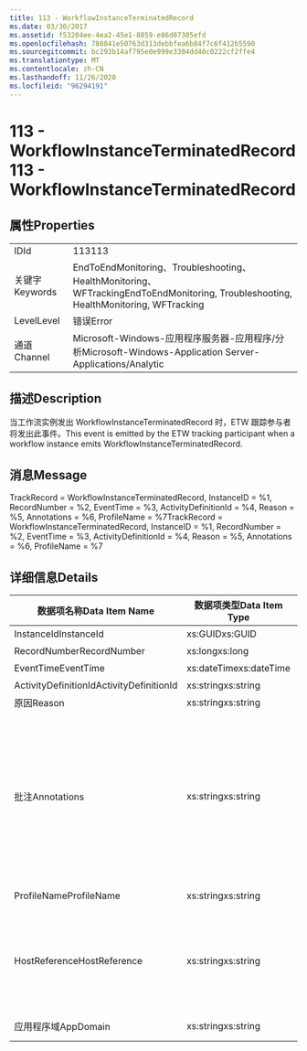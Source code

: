 ```yaml
---
title: 113 - WorkflowInstanceTerminatedRecord
ms.date: 03/30/2017
ms.assetid: f53204ee-4ea2-45e1-8859-e86d07305efd
ms.openlocfilehash: 780841e50763d313debbfea6b84f7c6f412b5590
ms.sourcegitcommit: bc293b14af795e0e999e3304dd40c0222cf2ffe4
ms.translationtype: MT
ms.contentlocale: zh-CN
ms.lasthandoff: 11/26/2020
ms.locfileid: "96294191"
---
```

# <a name="113---workflowinstanceterminatedrecord"></a><span data-ttu-id="05c3f-102">113 - WorkflowInstanceTerminatedRecord</span><span class="sxs-lookup"><span data-stu-id="05c3f-102">113 - WorkflowInstanceTerminatedRecord</span></span>

## <a name="properties"></a><span data-ttu-id="05c3f-103">属性</span><span class="sxs-lookup"><span data-stu-id="05c3f-103">Properties</span></span>  
  
|||  
|-|-|  
|<span data-ttu-id="05c3f-104">ID</span><span class="sxs-lookup"><span data-stu-id="05c3f-104">Id</span></span>|<span data-ttu-id="05c3f-105">113</span><span class="sxs-lookup"><span data-stu-id="05c3f-105">113</span></span>|  
|<span data-ttu-id="05c3f-106">关键字</span><span class="sxs-lookup"><span data-stu-id="05c3f-106">Keywords</span></span>|<span data-ttu-id="05c3f-107">EndToEndMonitoring、Troubleshooting、HealthMonitoring、WFTracking</span><span class="sxs-lookup"><span data-stu-id="05c3f-107">EndToEndMonitoring, Troubleshooting, HealthMonitoring, WFTracking</span></span>|  
|<span data-ttu-id="05c3f-108">Level</span><span class="sxs-lookup"><span data-stu-id="05c3f-108">Level</span></span>|<span data-ttu-id="05c3f-109">错误</span><span class="sxs-lookup"><span data-stu-id="05c3f-109">Error</span></span>|  
|<span data-ttu-id="05c3f-110">通道</span><span class="sxs-lookup"><span data-stu-id="05c3f-110">Channel</span></span>|<span data-ttu-id="05c3f-111">Microsoft-Windows-应用程序服务器-应用程序/分析</span><span class="sxs-lookup"><span data-stu-id="05c3f-111">Microsoft-Windows-Application Server-Applications/Analytic</span></span>|  
  
## <a name="description"></a><span data-ttu-id="05c3f-112">描述</span><span class="sxs-lookup"><span data-stu-id="05c3f-112">Description</span></span>  

 <span data-ttu-id="05c3f-113">当工作流实例发出 WorkflowInstanceTerminatedRecord 时，ETW 跟踪参与者将发出此事件。</span><span class="sxs-lookup"><span data-stu-id="05c3f-113">This event is emitted by the ETW tracking participant when a workflow instance emits WorkflowInstanceTerminatedRecord.</span></span>  
  
## <a name="message"></a><span data-ttu-id="05c3f-114">消息</span><span class="sxs-lookup"><span data-stu-id="05c3f-114">Message</span></span>  

 <span data-ttu-id="05c3f-115">TrackRecord = WorkflowInstanceTerminatedRecord, InstanceID = %1, RecordNumber = %2, EventTime = %3, ActivityDefinitionId = %4, Reason = %5, Annotations = %6, ProfileName = %7</span><span class="sxs-lookup"><span data-stu-id="05c3f-115">TrackRecord = WorkflowInstanceTerminatedRecord, InstanceID = %1, RecordNumber = %2, EventTime = %3, ActivityDefinitionId = %4, Reason = %5, Annotations = %6, ProfileName = %7</span></span>  
  
## <a name="details"></a><span data-ttu-id="05c3f-116">详细信息</span><span class="sxs-lookup"><span data-stu-id="05c3f-116">Details</span></span>  
  
|<span data-ttu-id="05c3f-117">数据项名称</span><span class="sxs-lookup"><span data-stu-id="05c3f-117">Data Item Name</span></span>|<span data-ttu-id="05c3f-118">数据项类型</span><span class="sxs-lookup"><span data-stu-id="05c3f-118">Data Item Type</span></span>|<span data-ttu-id="05c3f-119">描述</span><span class="sxs-lookup"><span data-stu-id="05c3f-119">Description</span></span>|  
|--------------------|--------------------|-----------------|  
|<span data-ttu-id="05c3f-120">InstanceId</span><span class="sxs-lookup"><span data-stu-id="05c3f-120">InstanceId</span></span>|<span data-ttu-id="05c3f-121">xs:GUID</span><span class="sxs-lookup"><span data-stu-id="05c3f-121">xs:GUID</span></span>|<span data-ttu-id="05c3f-122">工作流的实例 ID</span><span class="sxs-lookup"><span data-stu-id="05c3f-122">The instance id for the workflow</span></span>|  
|<span data-ttu-id="05c3f-123">RecordNumber</span><span class="sxs-lookup"><span data-stu-id="05c3f-123">RecordNumber</span></span>|<span data-ttu-id="05c3f-124">xs:long</span><span class="sxs-lookup"><span data-stu-id="05c3f-124">xs:long</span></span>|<span data-ttu-id="05c3f-125">发出的记录的序列号</span><span class="sxs-lookup"><span data-stu-id="05c3f-125">The sequence number of the emitted record</span></span>|  
|<span data-ttu-id="05c3f-126">EventTime</span><span class="sxs-lookup"><span data-stu-id="05c3f-126">EventTime</span></span>|<span data-ttu-id="05c3f-127">xs:dateTime</span><span class="sxs-lookup"><span data-stu-id="05c3f-127">xs:dateTime</span></span>|<span data-ttu-id="05c3f-128">发出该事件时的 UTC 时间</span><span class="sxs-lookup"><span data-stu-id="05c3f-128">The time in UTC when the event was emitted</span></span>|  
|<span data-ttu-id="05c3f-129">ActivityDefinitionId</span><span class="sxs-lookup"><span data-stu-id="05c3f-129">ActivityDefinitionId</span></span>|<span data-ttu-id="05c3f-130">xs:string</span><span class="sxs-lookup"><span data-stu-id="05c3f-130">xs:string</span></span>|<span data-ttu-id="05c3f-131">工作流中根活动的名称</span><span class="sxs-lookup"><span data-stu-id="05c3f-131">The name of the root activity in the workflow</span></span>|  
|<span data-ttu-id="05c3f-132">原因</span><span class="sxs-lookup"><span data-stu-id="05c3f-132">Reason</span></span>|<span data-ttu-id="05c3f-133">xs:string</span><span class="sxs-lookup"><span data-stu-id="05c3f-133">xs:string</span></span>|<span data-ttu-id="05c3f-134">终止工作流的原因</span><span class="sxs-lookup"><span data-stu-id="05c3f-134">The reason the workflow was terminated</span></span>|  
|<span data-ttu-id="05c3f-135">批注</span><span class="sxs-lookup"><span data-stu-id="05c3f-135">Annotations</span></span>|<span data-ttu-id="05c3f-136">xs:string</span><span class="sxs-lookup"><span data-stu-id="05c3f-136">xs:string</span></span>|<span data-ttu-id="05c3f-137">已添加到此事件中的批注。</span><span class="sxs-lookup"><span data-stu-id="05c3f-137">The annotations that were added to this event.</span></span>  <span data-ttu-id="05c3f-138">值存储在 xml 元素中，格式为 \<items> \< item  name = "annotationName" type="System.String"> a \</item> \</items> 。</span><span class="sxs-lookup"><span data-stu-id="05c3f-138">The values are stored in an xml element in the format \<items>\< item  name = "annotationName" type="System.String">annotationValue\</item>\</items>.</span></span>  <span data-ttu-id="05c3f-139">如果未指定任何批注，则该字符串包含 \<items/> 。</span><span class="sxs-lookup"><span data-stu-id="05c3f-139">If no annotations are specified then the string contains \<items/>.</span></span> <span data-ttu-id="05c3f-140">ETW 事件大小受到 ETW 缓冲区大小或 ETW 事件最大负载的限制。</span><span class="sxs-lookup"><span data-stu-id="05c3f-140">The ETW event size is limited by the ETW buffer size or the max payload for an ETW event.</span></span> <span data-ttu-id="05c3f-141">如果事件的大小超过 ETW 限制，则通过删除批注并将批注值替换为 ... 来截断事件。 \<items> \</items></span><span class="sxs-lookup"><span data-stu-id="05c3f-141">If the size of the event exceeds the ETW limits, then the event is truncated by dropping the annotations and replacing the annotation value with \<items>...\</items>.</span></span>|  
|<span data-ttu-id="05c3f-142">ProfileName</span><span class="sxs-lookup"><span data-stu-id="05c3f-142">ProfileName</span></span>|<span data-ttu-id="05c3f-143">xs:string</span><span class="sxs-lookup"><span data-stu-id="05c3f-143">xs:string</span></span>|<span data-ttu-id="05c3f-144">导致发出此事件的跟踪配置文件的名称</span><span class="sxs-lookup"><span data-stu-id="05c3f-144">The name or the tracking profile that resulted in this event being emitted</span></span>|  
|<span data-ttu-id="05c3f-145">HostReference</span><span class="sxs-lookup"><span data-stu-id="05c3f-145">HostReference</span></span>|<span data-ttu-id="05c3f-146">xs:string</span><span class="sxs-lookup"><span data-stu-id="05c3f-146">xs:string</span></span>|<span data-ttu-id="05c3f-147">对于 Web 承载的服务，此字段唯一标识 Web 层次结构中的服务。</span><span class="sxs-lookup"><span data-stu-id="05c3f-147">For web hosted services, this field uniquely identifies the service in the web hierarchy.</span></span>  <span data-ttu-id="05c3f-148">其格式定义为 "网站名称应用程序虚拟路径&#124;服务虚拟路径&#124;ServiceName" 示例： "Default Web Site//Calculatorapplication&#124;/CalculatorService.svc&#124;CalculatorService"</span><span class="sxs-lookup"><span data-stu-id="05c3f-148">Its format is defined as 'Web Site Name Application Virtual Path&#124;Service Virtual Path&#124;ServiceName' Example: 'Default Web Site/CalculatorApplication&#124;/CalculatorService.svc&#124;CalculatorService'</span></span>|  
|<span data-ttu-id="05c3f-149">应用程序域</span><span class="sxs-lookup"><span data-stu-id="05c3f-149">AppDomain</span></span>|<span data-ttu-id="05c3f-150">xs:string</span><span class="sxs-lookup"><span data-stu-id="05c3f-150">xs:string</span></span>|<span data-ttu-id="05c3f-151">由 AppDomain.CurrentDomain.FriendlyName 返回的字符串。</span><span class="sxs-lookup"><span data-stu-id="05c3f-151">The string returned by AppDomain.CurrentDomain.FriendlyName.</span></span>|

